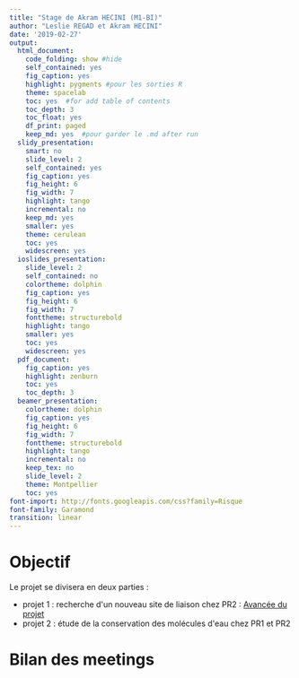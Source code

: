 ```yaml
---
title: "Stage de Akram HECINI (M1-BI)"
author: "Leslie REGAD et Akram HECINI"
date: '2019-02-27'
output:
  html_document:
    code_folding: show #hide
    self_contained: yes
    fig_caption: yes
    highlight: pygments #pour les sorties R
    theme: spacelab
    toc: yes  #for add table of contents
    toc_depth: 3
    toc_float: yes
    df_print: paged
    keep_md: yes  #pour garder le .md after run
  slidy_presentation:
    smart: no
    slide_level: 2
    self_contained: yes
    fig_caption: yes
    fig_height: 6
    fig_width: 7
    highlight: tango
    incremental: no
    keep_md: yes
    smaller: yes
    theme: cerulean
    toc: yes
    widescreen: yes
  ioslides_presentation:
    slide_level: 2
    self_contained: no
    colortheme: dolphin
    fig_caption: yes
    fig_height: 6
    fig_width: 7
    fonttheme: structurebold
    highlight: tango
    smaller: yes
    toc: yes
    widescreen: yes
  pdf_document:
    fig_caption: yes
    highlight: zenburn
    toc: yes
    toc_depth: 3
  beamer_presentation:
    colortheme: dolphin
    fig_caption: yes
    fig_height: 6
    fig_width: 7
    fonttheme: structurebold
    highlight: tango
    incremental: no
    keep_tex: no
    slide_level: 2
    theme: Montpellier
    toc: yes
font-import: http://fonts.googleapis.com/css?family=Risque
font-family: Garamond
transition: linear
---
```





# Objectif
Le projet se divisera en deux parties :  

* projet 1 : recherche d'un nouveau site de liaison chez PR2 : [Avancée du projet](pocket_PR2.html)  
* projet 2 : étude de la conservation des molécules d'eau chez PR1 et PR2



# Bilan des meetings

